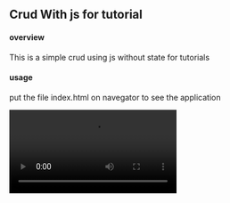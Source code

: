 ## Crud With js for tutorial

#### overview
This is a simple crud using js without state for tutorials

#### usage

put the file index.html on navegator to see the application

<video src="./Projeto.webm"></video>